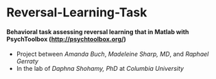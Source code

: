 # Reversal-Learning-Task

#### Behavioral task assessing reversal learning that in Matlab with PsychToolbox (http://psychtoolbox.org/)

- Project between *Amanda Buch*, *Madeleine Sharp, MD*, and *Raphael Gerraty*
- In the lab of *Daphna Shohamy, PhD* at *Columbia University*

